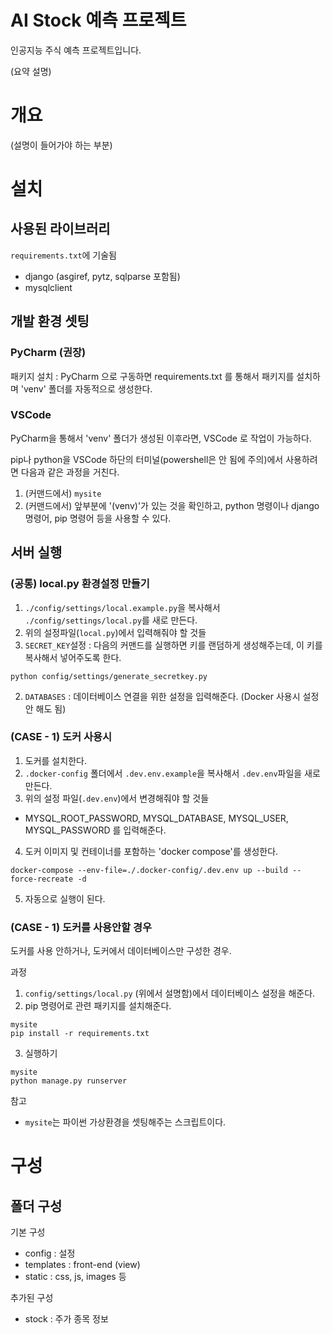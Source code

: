# AI Stock 예측 프로젝트
인공지능 주식 예측 프로젝트입니다. 

(요약 설명)



# 개요 
(설명이 들어가야 하는 부분)



# 설치
## 사용된 라이브러리
`requirements.txt`에 기술됨
* django (asgiref, pytz, sqlparse 포함됨)
* mysqlclient



## 개발 환경 셋팅
### PyCharm (권장)
패키지 설치 : PyCharm 으로 구동하면 requirements.txt 를 통해서 패키지를 설치하며 'venv' 폴더를 자동적으로 생성한다.


### VSCode
PyCharm을 통해서 'venv' 폴더가 생성된 이후라면, VSCode 로 작업이 가능하다.

pip나 python을 VSCode 하단의 터미널(powershell은 안 됨에 주의)에서 사용하려면 다음과 같은 과정을 거친다.
1. (커맨드에서) `mysite`
2. (커맨드에서) 앞부분에 '(venv)'가 있는 것을 확인하고, python 명령이나 django 명령어, pip 명령어 등을 사용할 수 있다. 



## 서버 실행
### (공통) local.py 환경설정 만들기

1. `./config/settings/local.example.py`을 복사해서 `./config/settings/local.py`를 새로 만든다.
2. 위의 설정파일(`local.py`)에서 입력해줘야 할 것들
  1. `SECRET_KEY`설정 : 다음의 커맨드를 실행하면 키를 랜덤하게 생성해주는데, 이 키를 복사해서 넣어주도록 한다.
```console
python config/settings/generate_secretkey.py
```
  2. `DATABASES` : 데이터베이스 연결을 위한 설정을 입력해준다. (Docker 사용시 설정 안 해도 됨)



### (CASE - 1) 도커 사용시
1. 도커를 설치한다.
2. `.docker-config` 폴더에서 `.dev.env.example`을 복사해서 `.dev.env`파일을 새로 만든다.
3. 위의 설정 파일(`.dev.env`)에서 변경해줘야 할 것들
  - MYSQL_ROOT_PASSWORD, MYSQL_DATABASE, MYSQL_USER, MYSQL_PASSWORD 를 입력해준다. 
4. 도커 이미지 및 컨테이너를 포함하는 'docker compose'를 생성한다.
```console
docker-compose --env-file=./.docker-config/.dev.env up --build --force-recreate -d
```
5. 자동으로 실행이 된다.



### (CASE - 1) 도커를 사용안할 경우
도커를 사용 안하거나, 도커에서 데이터베이스만 구성한 경우.

과정
1. `config/settings/local.py` (위에서 설명함)에서 데이터베이스 설정을 해준다.
2. pip 명령어로 관련 패키지를 설치해준다.
```console
mysite
pip install -r requirements.txt
```
3. 실행하기
```console
mysite
python manage.py runserver
```

참고
* `mysite`는 파이썬 가상환경을 셋팅해주는 스크립트이다.



# 구성
## 폴더 구성
기본 구성
* config : 설정
* templates : front-end (view) 
* static : css, js, images 등

추가된 구성
* stock : 주가 종목 정보